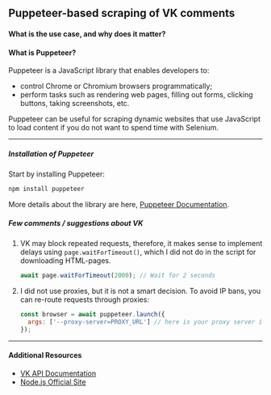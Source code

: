 ## Puppeteer-based scraping of VK comments

#### **What is the use case, and why does it matter?**


#### **What is Puppeteer?**

Puppeteer is a JavaScript library that enables developers to:
- control Chrome or Chromium browsers programmatically;
- perform tasks such as rendering web pages, filling out forms, clicking buttons, taking screenshots, etc.

Puppeteer can be useful for scraping dynamic websites that use JavaScript to load content if you do not want to spend time with Selenium.

---

##### **Installation of Puppeteer**

Start by installing Puppeteer:
```bash
npm install puppeteer
```
More details about the library are here, [Puppeteer Documentation](https://pptr.dev/).

##### **Few comments / suggestions about VK**

1. VK may block repeated requests, therefore, it makes sense to implement delays using `page.waitForTimeout()`, which I did not do in the script for downloading HTML-pages.

   ```javascript
   await page.waitForTimeout(2000); // Wait for 2 seconds
   ```

2. I did not use proxies, but it is not a smart decision. To avoid IP bans, you can re-route requests through proxies:
   ```javascript
   const browser = await puppeteer.launch({
     args: ['--proxy-server=PROXY_URL'] // here is your proxy server info
   });
   ```

---

#### **Additional Resources**

- [VK API Documentation](https://dev.vk.com/)
- [Node.js Official Site](https://nodejs.org/) 
